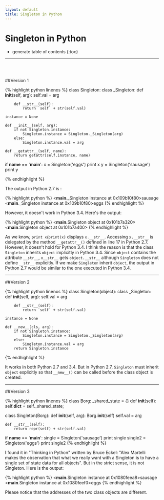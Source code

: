```yaml
---
layout: default
title: Singleton in Python
---
```


Singleton in Python
====

* generate table of contents
{:toc}
----
<br><br>

##Version 1

{% highlight python linenos %}
class Singleton:
	class _Singleton:
		def __init__(self, arg):
			self.val = arg

		def __str__(self):
			return `self` + str(self.val)
	
	instance = None

	def __init__(self, arg):
		if not Singleton.instance:
			Singleton.instance = Singleton._Singleton(arg)
		else:
			Singleton.instance.val = arg
	
	def __getattr__(self, name):
		return getattr(self.instance, name)

if __name__ == '__main__':
	x = Singleton('eggs')
	print x
	y = Singleton('sausage')
	print y

{% endhighlight %}

The output in Python 2.7 is :

{% highlight python %}
<__main__._Singleton instance at 0x109b10f80>sausage
<__main__._Singleton instance at 0x109b10f80>eggs
{% endhighlight %}

However, it doesn't work in Python 3.4. Here's the output:

{% highlight python %}
<__main__.Singleton object at 0x101b7a320>
<__main__.Singleton object at 0x101b7a400>
{% endhighlight %}

As we know, `print x`/`print(x)` displays `x.__str__`. Accessing `x.__str__` is delegated by the method `__getattr__()` defined in line 17 in Python 2.7. However, it doesn't hold for Python 3.4. I think the reason is that the class `Singleton` inherits `object` implicitly in Python 3.4. Since `object` contains the attribute `__str__`, `x__str__` gets `object.__str__` although `Singleton` does not define `__str__` explicitly. If we make `Singleton` inherit `object`, the output in Python 2.7 would be similar to the one executed in Python 3.4.

---

##Version 2

{% highlight python linenos %}
class Singleton(object):
	class _Singleton:
		def __init__(self, arg):
			self.val = arg

		def __str__(self):
			return `self` + str(self.val)

	instance = None

	def __new__(cls, arg):
		if not Singleton.instance:
			Singleton.instance = Singleton._Singleton(arg)
		else:
			Singleton.instance.val = arg
		return Singleton.instance

{% endhighlight %}

It works in both Python 2.7 and 3.4. But in Python 2.7, `Singleton` must inherit `object` explicitly so that `__new__()` can be called before the class object is created.

---

##Version 3

{% highlight python linenos %}
class Borg:
	_shared_state = {}
	def __init__(self):
		self.__dict__ = self._shared_state;

class Singleton(Borg):
	def __init__(self, arg):
		Borg.__init__(self)
		self.val = arg

	def __str__(self):
		return repr(self) + str(self.val)

if __name__ == '__main__':
	single = Singleton('sausage')
	print single
	single2 = Singleton('eggs')
	print single2
{% endhighlight %}

I found it in "Thinking in Python" written by Bruce Eckel: "Alex Martelli makes the observation that what we really want with a Singleton is to have a single set of state data for all objects". But in the strict sense, it is not Singleton. Here is the output:

{% highlight python %}
<__main__.Singleton instance at 0x1080feea8>sausage
<__main__.Singleton instance at 0x1080feef0>eggs
{% endhighlight %}

Please notice that the addresses of the two class objects are different.
